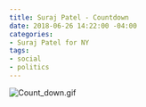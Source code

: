 ```yaml
---
title: Suraj Patel - Countdown
date: 2018-06-26 14:22:00 -04:00
categories:
- Suraj Patel for NY
tags:
- social
- politics
---
```


![Count_down.gif](/uploads/Count_down.gif)